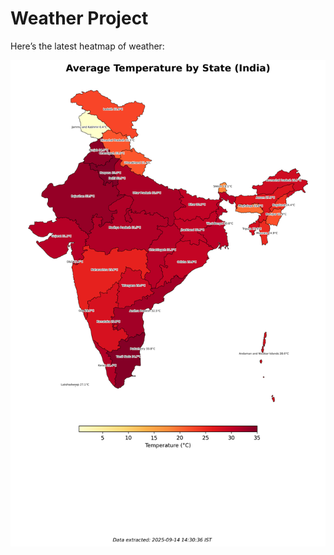 # Weather Project

Here’s the latest heatmap of weather:

![India Heatmap](docs/assets/india_heatmap.png?v=C68436)
